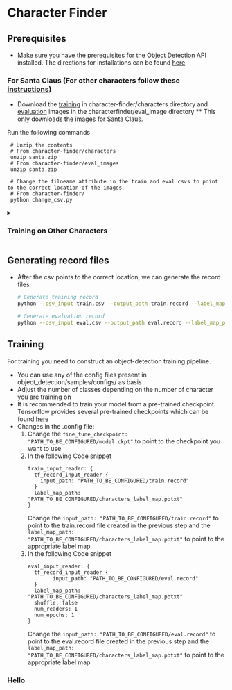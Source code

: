 # Character Finder

## Prerequisites 
* Make sure you have the prerequisites for the Object Detection API installed. The directions for installations can be found [here](https://github.com/tensorflow/models/blob/master/research/object_detection/g3doc/installation.md)

### For Santa Claus (For other characters follow these [instructions](#abcd))
* Download the [training](https://www.dropbox.com/s/c8tbm4obfdupqgs/santa.zip?dl=1) in character-finder/characters directory  and [evaluation](https://www.dropbox.com/s/xij9f2r1wzksfso/santa.zip?dl=1) images in the characterfinder/eval\_image directory
** This only downloads the images for Santa Claus.

Run the following commands 
```
 # Unzip the contents
 # From character-finder/characters
 unzip santa.zip  
 # From character-finder/eval_images
 unzip santa.zip
 
 # Change the filneame attribute in the train and eval csvs to point to the correct location of the images
 # From character-finder/
 python change_csv.py
```
<a name="abcd"></a>
<details>
 <summary><h3>Training on Other Characters</h3></summary>
 <br>
</details>

## Generating record files


* After the csv points to the correct location, we can generate the record files
	 ``` bash
	# Generate training record
	python --csv_input train.csv --output_path train.record --label_map_path characters_label_map.pbtext 
	``` 
	``` bash
	# Generate evaluation record
	python --csv_input eval.csv --output_path eval.record --label_map_path characters_label_map.pbtext 
	```


## Training
For training you need to construct an object-detection training pipeline. 
* You can use any of the config files present in object\_detection/samples/configs/ as basis
* Adjust the number of classes depending on the number of character you are training on
* It is recommended to train your model from a pre-trained checkpoint. Tensorflow provides several pre-trained checkpoints which can be found [here](https://github.com/tensorflow/models/blob/master/research/object_detection/g3doc/detection_model_zoo.md)
* Changes in the .config file:
	1. Change the ` fine_tune_checkpoint: "PATH_TO_BE_CONFIGURED/model.ckpt" ` to point to the checkpoint you want to use 
	2. In the following Code snippet
		```
		train_input_reader: {
		  tf_record_input_reader {
		    input_path: "PATH_TO_BE_CONFIGURED/train.record"
		  }
		  label_map_path: "PATH_TO_BE_CONFIGURED/characters_label_map.pbtxt"
		}
		```
		Change the ` input_path: "PATH_TO_BE_CONFIGURED/train.record" ` to point to the train.record file created in the previous step and the ` label_map_path: "PATH_TO_BE_CONFIGURED/characters_label_map.pbtxt" ` to point to the appropriate label map
	3. In the following Code snippet
		```
		eval_input_reader: {
  		  tf_record_input_reader {
    		    input_path: "PATH_TO_BE_CONFIGURED/eval.record"
  		  }
  		  label_map_path: "PATH_TO_BE_CONFIGURED/characters_label_map.pbtxt"
  		  shuffle: false
  		  num_readers: 1
  		  num_epochs: 1
		}
		```
		Change the ` input_path: "PATH_TO_BE_CONFIGURED/eval.record" ` to point to the eval.record file created in the previous step and the ` label_map_path: "PATH_TO_BE_CONFIGURED/characters_label_map.pbtxt" ` to point to the appropriate label map

<h3>Hello</h3>
